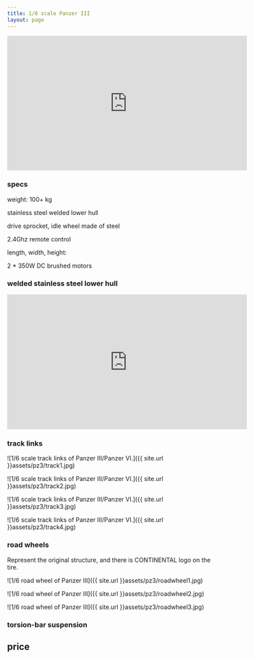 ```yaml
---
title: 1/6 scale Panzer III
layout: page
---
```




<iframe width="560" height="315" src="https://www.youtube.com/embed/pvhhcqNRihw" frameborder="0" allow="accelerometer; autoplay; clipboard-write; encrypted-media; gyroscope; picture-in-picture" allowfullscreen></iframe>





### specs

weight: 100+ kg

stainless steel welded lower hull

drive sprocket, idle wheel made of steel

2.4Ghz remote control

length, width, height: 


2 * 350W DC brushed motors


### welded stainless steel lower hull

<iframe width="560" height="315" src="https://www.youtube.com/embed/nLnBw4uDELw" frameborder="0" allow="accelerometer; autoplay; clipboard-write; encrypted-media; gyroscope; picture-in-picture" allowfullscreen></iframe>



### track links

![1/6 scale track links of Panzer III/Panzer VI.]({{ site.url }}assets/pz3/track1.jpg)

![1/6 scale track links of Panzer III/Panzer VI.]({{ site.url }}assets/pz3/track2.jpg)

![1/6 scale track links of Panzer III/Panzer VI.]({{ site.url }}assets/pz3/track3.jpg)

![1/6 scale track links of Panzer III/Panzer VI.]({{ site.url }}assets/pz3/track4.jpg)

### road wheels

Represent the original structure, and there is CONTINENTAL logo on the tire.

![1/6 road wheel of Panzer III]({{ site.url }}assets/pz3/roadwheel1.jpg)

![1/6 road wheel of Panzer III]({{ site.url }}assets/pz3/roadwheel2.jpg)

![1/6 road wheel of Panzer III]({{ site.url }}assets/pz3/roadwheel3.jpg)

### torsion-bar suspension



## price


